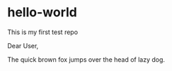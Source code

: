 # hello-world
This is my first test repo

Dear User,

The quick brown fox jumps over the head of lazy dog.


